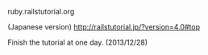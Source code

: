 ruby.railstutorial.org

(Japanese version)
http://railstutorial.jp/?version=4.0#top

Finish the tutorial at one day. (2013/12/28)

